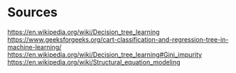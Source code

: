 # Sources
https://en.wikipedia.org/wiki/Decision_tree_learning
https://www.geeksforgeeks.org/cart-classification-and-regression-tree-in-machine-learning/
https://en.wikipedia.org/wiki/Decision_tree_learning#Gini_impurity
https://en.wikipedia.org/wiki/Structural_equation_modeling
